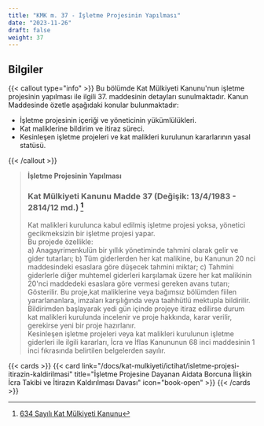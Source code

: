 ```yaml
---
title: "KMK m. 37 - İşletme Projesinin Yapılması"
date: "2023-11-26"
draft: false
weight: 37
---
```


## Bilgiler

{{< callout type="info" >}}
Bu bölümde Kat Mülkiyeti Kanunu'nun işletme projesinin yapılması ile ilgili 37. maddesinin detayları sunulmaktadır.
Kanun Maddesinde özetle aşağıdaki konular bulunmaktadır:

- İşletme projesinin içeriği ve yöneticinin yükümlülükleri.
- Kat maliklerine bildirim ve itiraz süreci.
- Kesinleşen işletme projeleri ve kat malikleri kurulunun kararlarının yasal statüsü.

{{< /callout >}}

> **İşletme Projesinin Yapılması**
>
> ### Kat Mülkiyeti Kanunu Madde 37 (Değişik: 13/4/1983 - 2814/12 md.) [^1]
>
> [^1]: [634 Sayılı Kat Mülkiyeti Kanunu](https://www.mevzuat.gov.tr/mevzuatmetin/1.5.634.pdf)
>
> Kat malikleri kurulunca kabul edilmiş işletme projesi yoksa, yönetici gecikmeksizin bir işletme projesi yapar.  
> Bu projede özellikle:  
> a) Anagayrimenkulün bir yıllık yönetiminde tahmini olarak gelir ve gider tutarları;
> b) Tüm giderlerden her kat malikine, bu Kanunun 20 nci maddesindeki esaslara göre düşecek tahmini miktar;
> c) Tahmini giderlerle diğer muhtemel giderleri karşılamak üzere her kat malikinin 20'nci maddedeki esaslara göre vermesi gereken avans tutarı;
> Gösterilir.
> Bu proje,kat maliklerine veya bağımsız bölümden fiilen yararlananlara, imzaları karşılığında veya taahhütlü mektupla bildirilir. Bildirimden başlayarak yedi gün içinde projeye itiraz edilirse durum kat malikleri kurulunda incelenir ve proje hakkında, karar verilir, gerekirse yeni bir proje hazırlanır.  
> Kesinleşen işletme projeleri veya kat malikleri kurulunun işletme giderleri ile ilgili kararları, İcra ve İflas Kanununun 68 inci maddesinin 1 inci fıkrasında belirtilen belgelerden sayılır.

{{< cards >}}
{{< card link="/docs/kat-mulkiyeti/ictihat/isletme-projesi-itirazin-kaldirilmasi" title="İşletme Projesine Dayanan Aidata Borcuna İlişkin İcra Takibi ve İtirazın Kaldırılması Davası" icon="book-open" >}}
{{< /cards >}}
